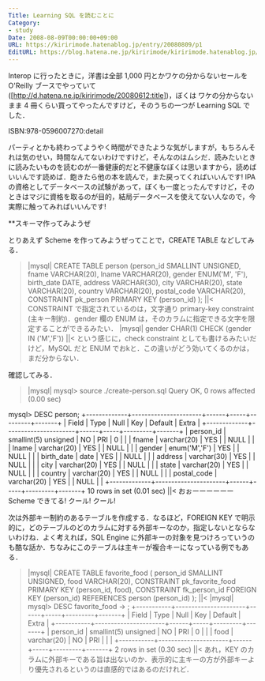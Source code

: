 ```yaml
---
Title: Learning SQL を読むことに
Category:
- study
Date: 2008-08-09T00:00:00+09:00
URL: https://kiririmode.hatenablog.jp/entry/20080809/p1
EditURL: https://blog.hatena.ne.jp/kiririmode/kiririmode.hatenablog.jp/atom/entry/8454420450078214486
---
```


Interop に行ったときに，洋書は全部 1,000 円とかワケの分からないセールを O'Reilly ブースでやっていて ([http://d.hatena.ne.jp/kiririmode/20080612:title])，ぼくは ワケの分からないまま 4 冊くらい買ってやったんですけど，そのうちの一つが Learning SQL でした．

ISBN:978-0596007270:detail

パーティとかも終わってようやく時間ができたような気がしますが，もちろんそれは気のせい，時間なんてないわけですけど，そんなのはムシだ．読みたいときに読みたいものを読むのが一番健康的だと不健康なぼくは思いますから，読めばいいんです読めば．飽きたら他の本を読んで，また戻ってくればいいんです! IPA の資格としてデータベースの試験があって，ぼくも一度とったんですけど，そのときはマジに資格を取るのが目的，結局データベースを使えてない人なので，今実際に触ってみればいいんです!

**スキーマ作ってみようぜ

とりあえず Scheme を作ってみようぜってことで，CREATE TABLE などしてみる．
>|mysql|
CREATE TABLE person
  (person_id SMALLINT UNSIGNED,
   fname VARCHAR(20),
   lname VARCHAR(20),
   gender ENUM('M', 'F'),
   birth_date DATE,
   address VARCHAR(30),
   city VARCHAR(20),
   state VARCHAR(20),
   country VARCHAR(20),
   postal_code VARCHAR(20),
   CONSTRAINT pk_person PRIMARY KEY (person_id)
  );
||<
CONSTRAINT で指定されているのは，文字通り primary-key constraint (主キー制約)．gender 欄の ENUM は，そのカラムに指定できる文字を限定することができるみたい．
>|mysql|
  gender CHAR(1) CHECK (gender IN ('M','F'))
||<
という感じに，check constraint としても書けるみたいだけど，MySQL だと ENUM でおkと．この違いがどう効いてくるのかは，まだ分からない．

確認してみる．
>|mysql|
mysql> source ./create-person.sql
Query OK, 0 rows affected (0.00 sec)

mysql> DESC person;
+-------------+----------------------+------+-----+---------+-------+
| Field       | Type                 | Null | Key | Default | Extra |
+-------------+----------------------+------+-----+---------+-------+
| person_id   | smallint(5) unsigned | NO   | PRI | 0       |       |
| fname       | varchar(20)          | YES  |     | NULL    |       |
| lname       | varchar(20)          | YES  |     | NULL    |       |
| gender      | enum('M','F')        | YES  |     | NULL    |       |
| birth_date  | date                 | YES  |     | NULL    |       |
| address     | varchar(30)          | YES  |     | NULL    |       |
| city        | varchar(20)          | YES  |     | NULL    |       |
| state       | varchar(20)          | YES  |     | NULL    |       |
| country     | varchar(20)          | YES  |     | NULL    |       |
| postal_code | varchar(20)          | YES  |     | NULL    |       |
+-------------+----------------------+------+-----+---------+-------+
10 rows in set (0.01 sec)
||<
おぉーーーーーー Scheme できてる! クール! クール!


次は外部キー制約のあるテーブルを作成する．なるほど，FOREIGN KEY で明示的に，どのテーブルのどのカラムに対する外部キーなのか，指定しないとならないわけね．よく考えれば，SQL Engine に外部キーの対象を見つけろっていうのも酷な話か．ちなみにこのテーブルは主キーが複合キーになっている例でもある．
>|mysql|
CREATE TABLE favorite_food
  ( person_id SMALLINT UNSIGNED,
    food VARCHAR(20),
    CONSTRAINT pk_favorite_food PRIMARY KEY (person_id, food),
    CONSTRAINT fk_person_id FOREIGN KEY (person_id) REFERENCES person (person_id)
  );
||<
>|mysql|
mysql> DESC favorite_food
    -> ;
+-----------+----------------------+------+-----+---------+-------+
| Field     | Type                 | Null | Key | Default | Extra |
+-----------+----------------------+------+-----+---------+-------+
| person_id | smallint(5) unsigned | NO   | PRI | 0       |       |
| food      | varchar(20)          | NO   | PRI |         |       |
+-----------+----------------------+------+-----+---------+-------+
2 rows in set (0.30 sec)
||<
あれ，KEY のカラムに外部キーである旨は出ないのか．表示的に主キーの方が外部キーより優先されるというのは直感的ではあるのだけれど．

